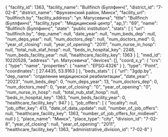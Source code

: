 {
    "facility_id": 1363,
    "facility_name": "Bullfinch (Буллфинч)",
    "district_id": "7-02-8",
    "district_name": "Фрунзенский район, Минск",
    "facility_url": "bullfinch.by",
    "facility_address": "ул. Матусевича",
    "title": "Bullfinch (Буллфинч)",
    "facility_type": "Медицинский центр",
    "ap_1": "69",
    "name": "Bullfinch (Буллфинч)",
    "state": "public institution",
    "stats": [
        {
            "url": "bullfinch.by",
            "dep_name": null,
            "date_year": null,
            "num_beds_dep": null,
            "num_deps_year": null,
            "num_doctors_dep": null,
            "num_doctors_med": 0,
            "year_of_closing": null,
            "year_of_opening": "2011",
            "num_nurse_in_hosp": null,
            "total_nub_staf_hosp": null,
            "beds_in_hospital_key": 2248,
            "num_beds_facility_year": null,
            "healthcare_facility_key": 1363
        }
    ],
    "med_id": 10220528,
    "address": "ул. Матусевича",
    "devices": [],
    "coord_x_y": {
        "crs": {
            "type": "name",
            "properties": {
                "name": "EPSG:4326"
            }
        },
        "type": "Point",
        "coordinates": [
            27.4435,
            53.9163
        ]
    },
    "beds_stats": [
        {
            "url": "3gdp.by",
            "dep_name": "отделение медицинской реабилитации",
            "date_year": "2023",
            "num_beds_dep": 0,
            "num_deps_year": 13,
            "num_doctors_dep": 0,
            "num_doctors_med": 0,
            "year_of_closing": "0",
            "year_of_opening": "0",
            "num_nurse_in_hosp": null,
            "total_nub_staf_hosp": null,
            "beds_in_hospital_key": 1363,
            "num_beds_facility_year": 0,
            "healthcare_facility_key": 947
        }
    ],
    "job_offers": [
        {
            "locality": null,
            "job_offer_key": 413,
            "date_of_data_update": null,
            "number_of_job_offers": null,
            "healthcare_facility_key": 1363,
            "number_of_job_offers_for_midlevel": null
        }
    ],
    "place_name": "Минск",
    "place_type": "city",
    "division_id": "7-02-8",
    "year_of_closing": null,
    "year_of_opening": "2011",
    "healthcare_facility_key": 1363,
    "administrative_division_id": "7-02-8"
}